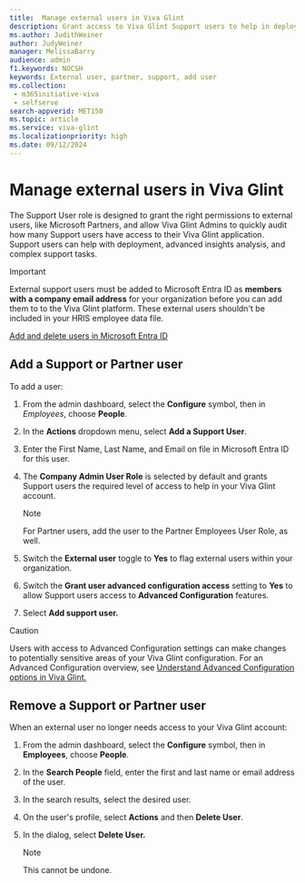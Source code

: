 ```yaml
---
title:  Manage external users in Viva Glint
description: Grant access to Viva Glint Support users to help in deployment, advanced insights analysis, and complex Support tasks
ms.author: JudithWeiner
author: JudyWeiner
manager: MelissaBarry
audience: admin
f1.keywords: NOCSH
keywords: External user, partner, support, add user
ms.collection: 
 - m365initiative-viva
 - selfserve
search-appverid: MET150
ms.topic: article
ms.service: viva-glint
ms.localizationpriority: high
ms.date: 09/12/2024
---
```


# Manage external users in Viva Glint

The Support User role is designed to grant the right permissions to external users, like Microsoft Partners, and allow Viva Glint Admins to quickly audit how many Support users have access to their Viva Glint application. Support users can help with deployment, advanced insights analysis, and complex support tasks. 

> [!IMPORTANT]
> External support users must be added to Microsoft Entra ID as **members with a company email address** for your organization before you can add them to to the Viva Glint platform. These external users shouldn't be included in your HRIS employee data file.
>
> [Add and delete users in Microsoft Entra ID](https://go.microsoft.com/fwlink/?linkid=2252181)

## Add a Support or Partner user

To add a user:

1. From the admin dashboard, select the **Configure** symbol, then in *Employees*, choose **People**.
2. In the **Actions** dropdown menu, select **Add a Support User**.
3. Enter the First Name, Last Name, and Email on file in Microsoft Entra ID for this user.  
4. The **Company Admin User Role** is selected by default and grants Support users the required level of access to help in your Viva Glint account.

    > [!NOTE]
    > For Partner users, add the user to the Partner Employees User Role, as well.

5. Switch the **External user** toggle to **Yes** to flag external users within your organization.
6. Switch the **Grant user advanced configuration access** setting to **Yes** to allow Support users access to **Advanced Configuration** features.
7. Select **Add support user.**

> [!CAUTION]
> Users with access to Advanced Configuration settings can make changes to potentially sensitive areas of your Viva Glint configuration. For an Advanced Configuration overview, see [Understand Advanced Configuration options in Viva Glint.](https://go.microsoft.com/fwlink/?linkid=2240194)

## Remove a Support or Partner user

When an external user no longer needs access to your Viva Glint account:

1. From the admin dashboard, select the **Configure** symbol, then in **Employees**, choose **People**.
2. In the **Search People** field, enter the first and last name or email address of the user.
3. In the search results, select the desired user.
4. On the user's profile, select **Actions** and then **Delete User**.
5. In the dialog, select **Delete User.**

   > [!NOTE]
   > This cannot be undone.
